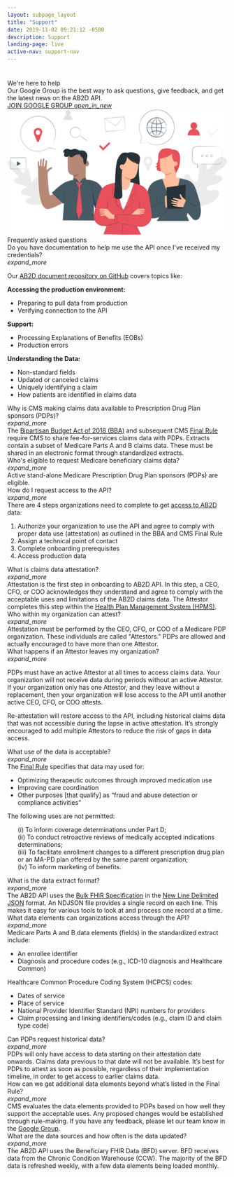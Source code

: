 ```yaml
---
layout: subpage_layout
title: "Support"
date: 2019-11-02 09:21:12 -0500
description: Support
landing-page: live
active-nav: support-nav
---
```


<script type="text/javascript">
  $(document).ready(function () {
    $('.card-header').on('click', function (event) {
      $(this).parent().find('.card-expand').toggleClass('icon-flipped');
    });
  });
</script>


<section class="bg-white page-section py-5 pb-10" role="main">
  <svg preserveAspectRatio="xMidYMin slice" class="shape-divider" version="1.1" xmlns="http://www.w3.org/2000/svg"
    xmlns:xlink="http://www.w3.org/1999/xlink" x="0px" y="0px" viewBox="0 0 1034.2 43.8"
    style="enable-background:new 0 0 1034.2 43.8;" xml:space="preserve" alt="divider">
    <path fill="#ffffff" d="M0,21.3c0,0,209.3-48,517.1,0s517.1,0,517.1,0v22.5H0V21.3z" />
  </svg>
  <div class="container">
    <div class="row">
      <div class="col-lg-5">
        <div class="header-title">We're here to help</div>
        Our Google Group is the best way to ask questions, give feedback, and get the latest news on the AB2D API.
        <div class="google-group-wrapper mb-3 mt-4">
          <a class="join-our-google-group" href="https://groups.google.com/u/1/g/cms-ab2d-api" target="_blank">
            JOIN GOOGLE GROUP
            <i class="material-icons pl-1 external-icon">open_in_new</i>
          </a>
        </div>
      </div>
      <div class="col-lg-7">
        <img src="assets/img/experts.svg" alt="experts" />
      </div>
    </div>
    <div class="header-title mb-3 mt-5">
      Frequently asked questions
    </div>
    <div id="accordion-support" class="accordion-white-bg">
      <div class="card">
        <div class="card-header" id="headingEighteen" data-toggle="collapse" data-target="#collapseEighteen"
          aria-expanded="false" aria-controls="collapseSEighteen">
          <div class="mb-0 card-header-h5">
            Do you have documentation to help me use the API once I've received my credentials?
          </div>
          <i class="material-icons card-expand">expand_more</i>
        </div>
        <div id="collapseEighteen" class="collapse" aria-labelledby="headingEighteen">
          <div class="card-body">
            <p>
              Our <a href="https://github.com/CMSgov/ab2d-pdp-documentation" rel="noopener noreferrer" target="_blank">AB2D document repository on GitHub</a> covers topics like:
            </p>
            <p>
              <strong class="ds-u-font-weight--bold">Accessing the production environment:</strong>
            <ul class="ds-c-list">
              <li>Preparing to pull data from production</li>
              <li>Verifying connection to the API</li>
            </ul>
            </p>
            <p>
              <strong class="ds-u-font-weight--bold">Support:</strong>
            <ul class="ds-c-list">
              <li>Processing Explanations of Benefits (EOBs)</li>
              <li>Production errors</li>
            </ul>
            </p>
            <p>
              <strong class="ds-u-font-weight--bold">Understanding the Data:</strong>
            <ul class="ds-c-list">
              <li>Non-standard fields</li>
              <li>Updated or canceled claims</li>
              <li>Uniquely identifying a claim</li>
              <li>How patients are identified in claims data</li>
            </ul>
            </p>
          </div>
        </div>
      </div>
      <div class="card">
        <div class="card-header" id="headingOne" data-toggle="collapse" data-target="#collapseOne" aria-expanded="false"
          aria-controls="collapseOne">
          <div class="mb-0 card-header-h5">
            Why is CMS making claims data available to Prescription Drug Plan sponsors (PDPs)? 
          </div>
          <i class="material-icons card-expand">expand_more</i>
        </div>
        <div id="collapseOne" class="collapse" aria-labelledby="headingOne" data-parent="#accordion">
          <div class="card-body">
            The <a href="https://www.congress.gov/bill/115th-congress/house-bill/1892/text" target="_blank">Bipartisan Budget Act of 2018 (BBA)</a> and subsequent CMS <a href="https://www.federalregister.gov/documents/2019/04/16/2019-06822/medicare-and-medicaid-programs-policy-and-technical-changes-to-the-medicare-advantage-medicare#page-15745" target="_blank">Final Rule</a> require CMS to share fee-for-services claims data with PDPs. Extracts contain a subset of Medicare Parts A and B claims data. These must be shared in an electronic format through standardized extracts. 
          </div>
        </div>
      </div> <!-- End Card -->
      <div class="card">
        <div class="card-header" id="headingThree" data-toggle="collapse" data-target="#collapseThree"
          aria-expanded="false" aria-controls="collapseThree">
          <div class="mb-0 card-header-h5">
            Who's eligible to request Medicare beneficiary claims data?
          </div>
          <i class="material-icons card-expand">expand_more</i>
        </div>
        <div id="collapseThree" class="collapse" aria-labelledby="headingThree" data-parent="#accordion">
          <div class="card-body">
            Active stand-alone Medicare Prescription Drug Plan sponsors (PDPs) are eligible.
          </div>
        </div>
      </div> <!-- End Card -->
      <div class="card">
        <div class="card-header" id="headingFour" data-toggle="collapse" data-target="#collapseFour"
          aria-expanded="false" aria-controls="collapseFour">
          <div class="mb-0 card-header-h5">
            How do I request access to the API?
          </div>
          <i class="material-icons card-expand">expand_more</i>
        </div>
        <div id="collapseFour" class="collapse" aria-labelledby="headingTwo" data-parent="#accordion">
          <div class="card-body">
            There are 4 steps organizations need to complete to get <a href="https://ab2d.cms.gov/accessing-claims-data.html" target="_blank">access to AB2D</a> data:
            <ol class="ds-c-list">
              <li>
                Authorize your organization to use the API and agree to comply with proper data use (attestation) as outlined in the BBA and CMS Final Rule
              </li>
              <li>
                Assign a technical point of contact
              </li>
              <li>
                Complete onboarding prerequisites
              </li>
              <li>
                Access production data
              </li>
            </ol>
          </div>
        </div>
      </div> <!-- End Card -->
      <div class="card">
        <div class="card-header" id="headingSix" data-toggle="collapse" data-target="#collapseSix" aria-expanded="false"
          aria-controls="collapseSix">
          <div class="mb-0 card-header-h5">
            What is claims data attestation?
          </div>
          <i class="material-icons card-expand">expand_more</i>
        </div>
        <div id="collapseSix" class="collapse" aria-labelledby="headingSix">
          <div class="card-body">
            Attestation is the first step in onboarding to AB2D API. In this step, a CEO, CFO, or COO acknowledges they understand and agree to comply with the acceptable uses and limitations of the AB2D claims data. The Attestor completes this step within the <a href="https://www.cms.gov/Research-Statistics-Data-and-Systems/Computer-Data-and-Systems/HPMS/Overview" target="_blank">Health Plan Management System (HPMS)</a>.
          </div>
        </div>
      </div> <!-- End Card -->
      <div class="card">
        <div class="card-header" id="headingSeven" data-toggle="collapse" data-target="#collapseSeven"
          aria-expanded="false" aria-controls="collapseSeven">
          <div class="mb-0 card-header-h5">
            Who within my organization can attest?
          </div>
          <i class="material-icons card-expand">expand_more</i>
        </div>
        <div id="collapseSeven" class="collapse" aria-labelledby="headingSeven">
          <div class="card-body">
            Attestation must be performed by the CEO, CFO, or COO of a Medicare PDP organization. These individuals are called "Attestors." PDPs are allowed and actually encouraged to have more than one Attestor.
          </div>
        </div>
      </div> <!-- End Card -->
      <div class="card">
        <div class="card-header" id="headingEight" data-toggle="collapse" data-target="#collapseEight"
          aria-expanded="false" aria-controls="collapseEight">
          <div class="mb-0 card-header-h5">
            What happens if an Attestor leaves my organization?
          </div>
          <i class="material-icons card-expand">expand_more</i>
        </div>
        <div id="collapseEight" class="collapse" aria-labelledby="headingEight">
          <div class="card-body">
            <p>
              PDPs must have an active Attestor at all times to access claims data. Your organization will not receive data during periods without an active Attestor. If your organization only has one Attestor, and they leave without a replacement, then your organization will lose access to the API until another active CEO, CFO, or COO attests.
            </p>
            <p>
              Re-attestation will restore access to the API, including historical claims data that was not accessible during the lapse in active attestation. It’s strongly encouraged to add multiple Attestors to reduce the risk of gaps in data access.
            </p>
          </div>
        </div>
      </div> <!-- End Card -->
      <div class="card">
        <div class="card-header" id="headingNine" data-toggle="collapse" data-target="#collapseNine"
          aria-expanded="false" aria-controls="collapseNine">
          <div class="mb-0 card-header-h5">
            What use of the data is acceptable?
          </div>
          <i class="material-icons card-expand">expand_more</i>
        </div>
        <div id="collapseNine" class="collapse" aria-labelledby="headingNine">
          <div class="card-body">
            The <a href="https://www.federalregister.gov/documents/2019/04/16/2019-06822/medicare-and-medicaid-programs-policy-and-technical-changes-to-the-medicare-advantage-medicare#page-15745" target="_blank">Final Rule</a> specifies that data may used for:
            <ul class="ds-c-list">
              <li>
                Optimizing therapeutic outcomes through improved medication use
              </li>
              <li>
                Improving care coordination
              </li>
              <li>
                Other purposes [that qualify] as “fraud and abuse detection or compliance activities”
              </li>
            </ul>
            <p>
              The following uses are not permitted:
            </p>
            <ul class="ds-c-list" style="list-style-type: none;">
              <li>
                (i) To inform coverage determinations under Part D;
              </li>
              <li>
                (ii) To conduct retroactive reviews of medically accepted indications determinations;
              </li>
              <li>
                (iii) To facilitate enrollment changes to a different prescription drug plan or an MA-PD plan offered by the same parent organization;
              </li>
              <li>
                (iv) To inform marketing of benefits.
              </li>
            </ul>
          </div>
        </div>
      </div> <!-- End Card -->
      <div class="card">
        <div class="card-header" id="headingTwelve" data-toggle="collapse" data-target="#collapseTwelve"
          aria-expanded="false" aria-controls="collapseTwelve">
          <div class="mb-0 card-header-h5">
            What is the data extract format?
          </div>
          <i class="material-icons card-expand">expand_more</i>
        </div>
        <div id="collapseTwelve" class="collapse" aria-labelledby="headingTwelve">
          <div class="card-body">
            The AB2D API uses the <a href="http://build.fhir.org/ig/HL7/VhDir/bulk-data.html" target="_blank">Bulk FHIR Specification</a> in the <a href="https://github.com/ndjson/ndjson-spec" target="_blank">New Line Delimited JSON</a> format. An NDJSON file provides a single record on each line. This makes it easy for various tools to look at and process one record at a time.
          </div>
        </div>
      </div> <!-- End Card -->
      <div class="card">
        <div class="card-header" id="headingThirteen" data-toggle="collapse" data-target="#collapseThirteen"
          aria-expanded="false" aria-controls="collapseThirteen">
          <div class="mb-0 card-header-h5">
            What data elements can organizations access through the API?
          </div>
          <i class="material-icons card-expand">expand_more</i>
        </div>
        <div id="collapseThirteen" class="collapse" aria-labelledby="headingThirteen">
          <div class="card-body">
            Medicare Parts A and B data elements (fields) in the standardized extract include:
            <ul class="ds-c-list">
              <li>
                An enrollee identifier
              </li>
              <li>
                Diagnosis and procedure codes (e.g., ICD-10 diagnosis and Healthcare Common)
              </li>
            </ul>
            Healthcare Common Procedure Coding System (HCPCS) codes:
            <ul class="ds-c-list">
              <li>
                Dates of service
              </li>
              <li>
                Place of service
              </li>
              <li>
                National Provider Identifier Standard (NPI) numbers for providers
              </li>
              <li>
                Claim processing and linking identifiers/codes (e.g., claim ID and claim type code)
              </li>
            </ul>
          </div>
        </div>
      </div> <!-- End Card -->
      <div class="card">
        <div class="card-header" id="headingFifteen" data-toggle="collapse" data-target="#collapseFifteen"
          aria-expanded="false" aria-controls="collapseFifteen">
          <div class="mb-0 card-header-h5">
            Can PDPs request historical data?
          </div>
          <i class="material-icons card-expand">expand_more</i>
        </div>
        <div id="collapseFifteen" class="collapse" aria-labelledby="headingFifteen">
          <div class="card-body">
            PDPs will only have access to data starting on their attestation date onwards. Claims data previous to that date will not be available. It’s best for PDPs to attest as soon as possible, regardless of their implementation timeline, in order to get access to earlier claims data.
          </div>
        </div>
      </div> <!-- End Card -->
      <div class="card">
        <div class="card-header" id="headingSixteen" data-toggle="collapse" data-target="#collapseSixteen"
          aria-expanded="false" aria-controls="collapseSixteen">
          <div class="mb-0 card-header-h5">
            How can we get additional data elements beyond what’s listed in the Final Rule?
          </div>
          <i class="material-icons card-expand">expand_more</i>
        </div>
        <div id="collapseSixteen" class="collapse" aria-labelledby="headingSixteen">
          <div class="card-body">
            CMS evaluates the data elements provided to PDPs based on how well they support the acceptable uses. Any proposed changes would be established through rule-making. If you have any feedback, please let our team know in the <a href="https://groups.google.com/u/1/g/cms-ab2d-api" target="_blank">Google Group</a>.
          </div>
        </div>
      </div> <!-- End Card -->
      <div class="card">
        <div class="card-header" id="headingSeventeen" data-toggle="collapse" data-target="#collapseSeventeen"
          aria-expanded="false" aria-controls="collapseSeventeen">
          <div class="mb-0 card-header-h5">
            What are the data sources and how often is the data updated?
          </div>
          <i class="material-icons card-expand">expand_more</i>
        </div>
        <div id="collapseSeventeen" class="collapse" aria-labelledby="headingSeventeen">
          <div class="card-body">
            The AB2D API uses the Beneficiary FHIR Data (BFD) server. BFD receives data from the Chronic Condition Warehouse (CCW). The majority of the BFD data is refreshed weekly, with a few data elements being loaded monthly.
          </div>
        </div>
      </div> <!-- End Card -->
    </div>
  </div>
</section>